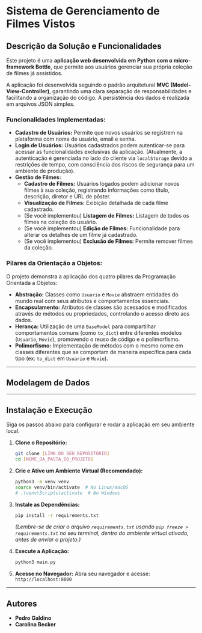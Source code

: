 
# Sistema de Gerenciamento de Filmes Vistos

## Descrição da Solução e Funcionalidades

Este projeto é uma **aplicação web desenvolvida em Python com o micro-framework Bottle**, que permite aos usuários gerenciar sua própria coleção de filmes já assistidos.

A aplicação foi desenvolvida seguindo o padrão arquitetural **MVC (Model-View-Controller)**, garantindo uma clara separação de responsabilidades e facilitando a organização do código. A persistência dos dados é realizada em arquivos JSON simples.

### Funcionalidades Implementadas:

* **Cadastro de Usuários:** Permite que novos usuários se registrem na plataforma com nome de usuário, email e senha.
* **Login de Usuários:** Usuários cadastrados podem autenticar-se para acessar as funcionalidades exclusivas da aplicação. (Atualmente, a autenticação é gerenciada no lado do cliente via `localStorage` devido a restrições de tempo, com consciência dos riscos de segurança para um ambiente de produção).
* **Gestão de Filmes:**
    * **Cadastro de Filmes:** Usuários logados podem adicionar novos filmes à sua coleção, registrando informações como título, descrição, diretor e URL de pôster.
    * **Visualização de Filmes:** Exibição detalhada de cada filme cadastrado.
    * (Se você implementou) **Listagem de Filmes:** Listagem de todos os filmes na coleção do usuário.
    * (Se você implementou) **Edição de Filmes:** Funcionalidade para alterar os detalhes de um filme já cadastrado.
    * (Se você implementou) **Exclusão de Filmes:** Permite remover filmes da coleção.

### Pilares da Orientação a Objetos:

O projeto demonstra a aplicação dos quatro pilares da Programação Orientada a Objetos:

* **Abstração:** Classes como `Usuario` e `Movie` abstraem entidades do mundo real com seus atributos e comportamentos essenciais.
* **Encapsulamento:** Atributos de classes são acessados e modificados através de métodos ou propriedades, controlando o acesso direto aos dados.
* **Herança:** Utilização de uma `BaseModel` para compartilhar comportamentos comuns (como `to_dict`) entre diferentes modelos (`Usuario`, `Movie`), promovendo o reuso de código e o polimorfismo.
* **Polimorfismo:** Implementação de métodos com o mesmo nome em classes diferentes que se comportam de maneira específica para cada tipo (ex: `to_dict` em `Usuario` e `Movie`).

---

## Modelagem de Dados


---

## Instalação e Execução

Siga os passos abaixo para configurar e rodar a aplicação em seu ambiente local.

1.  **Clone o Repositório:**
    ```bash
    git clone [LINK_DO_SEU_REPOSITORIO]
    cd [NOME_DA_PASTA_DO_PROJETO]
    ```

2.  **Crie e Ative um Ambiente Virtual (Recomendado):**
    ```bash
    python3 -m venv venv
    source venv/bin/activate  # No Linux/macOS
    # .\venv\Scripts\activate  # No Windows
    ```

3.  **Instale as Dependências:**
    ```bash
    pip install -r requirements.txt
    ```
    *(Lembre-se de criar o arquivo `requirements.txt` usando `pip freeze > requirements.txt` no seu terminal, dentro do ambiente virtual ativado, antes de enviar o projeto.)*

4.  **Execute a Aplicação:**
    ```bash
    python3 main.py
    ```

5.  **Acesse no Navegador:**
    Abra seu navegador e acesse: `http://localhost:8080`

---

## Autores

* **Pedro Galdino**
* **Carolina Becker**
